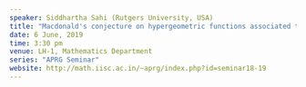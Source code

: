 ```yaml
---
speaker: Siddhartha Sahi (Rutgers University, USA)
title: "Macdonald's conjecture on hypergeometric functions associated to Jack polynomials"
date: 6 June, 2019
time: 3:30 pm
venue: LH-1, Mathematics Department
series: "APRG Seminar"
website: http://math.iisc.ac.in/~aprg/index.php?id=seminar18-19
---
```

